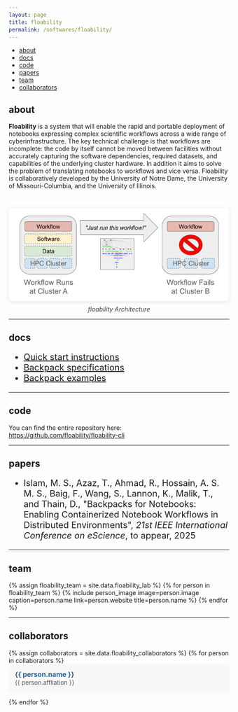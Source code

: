 ```yaml
---
layout: page
title: floability
permalink: /softwares/floability/
---
```



<!-- Navigation Bar -->
<div class="navbar">
    <div class="navbar-inner">
        <ul class="nav">
            <li><a href="#about">about</a></li>
            <li><a href="#docs">docs</a></li>
            <li><a href="#code">code</a></li>
            <li><a href="#papers">papers</a></li>
            <li><a href="#team">team</a></li>
            <li><a href="#collaborators">collaborators</a></li>
        </ul>
    </div>
</div>


## about

**Floability** is a system that will enable the rapid and portable deployment of notebooks expressing complex scientific workflows across a wide range of cyberinfrastructure. The key technical challenge is that workflows are incomplete: the code by itself cannot be moved between facilities without accurately capturing the software dependencies, required datasets, and capabilities of the underlying cluster hardware. In addition it aims to solve the problem of translating notebooks to workflows and vice versa. Floability is collaboratively developed by the University of Notre Dame, the University of Missouri-Columbia, and the University of Illinois.

<div style="display: flex; align-items: flex-start; gap: 2em; margin: 0.2em 0; flex-wrap: wrap;">
  <div style="flex: 2 1 600px; min-width: 500px;">

  </div>
  <div style="flex: 1 1 500px; min-width: 450px; text-align: center;">
    <img src="/images/softwares/floability-Arch.png" alt="floability Architecture Diagram" style="max-width:100%; height:auto; border-radius:8px; box-shadow:0 2px 8px rgba(0,0,0,0.1);">
    <div style="color:#444; margin-top:0.5em; font-style:italic;">floability Architecture</div>
  </div>
</div>

-------------

## docs


<ul style="font-size: 20px;">
<li> <a href="https://github.com/floability/floability-cli/blob/main/README.md">Quick start instructions</a></li>
<li> <a href="https://github.com/floability/floability-cli/blob/main/docs/backpack.md">Backpack specifications</a></li>
<li> <a href="https://github.com/floability/floability-examples">Backpack examples</a></li> 
</ul>

-------------

## code

You can find the entire repository here: <a href= "https://github.com/floability/floability-cli">https://github.com/floability/floability-cli</a>

-------------

## papers

<ul style="font-size: 20px;">
<li>Islam, M. S., Azaz, T., Ahmad, R., Hossain, A. S. M. S., Baig, F., Wang, S., Lannon, K., Malik, T., and Thain, D., "Backpacks for Notebooks: Enabling Containerized Notebook Workflows in Distributed Environments", <i>21st IEEE International Conference on eScience</i>, to appear, 2025</li>
</ul>


-------------

## team

<div class="flex-container people image-container">
{% assign floability_team = site.data.floability_lab %}
{% for person in floability_team %}
  {% include person_image image=person.image caption=person.name link=person.website title=person.name %}
{% endfor %}
</div>

-------------


## collaborators

<div style="display: flex; flex-wrap: wrap; gap: 1.5em 2em;">
  <ul style="list-style: none; padding: 0; margin: 0; width: 100%;">
  {% assign collaborators = site.data.floability_collaborators %}
  {% for person in collaborators %}
    <li style="margin-bottom: 1em; padding: 1em; border-radius: 8px; background: #f8f8f8; box-shadow: 0 1px 4px rgba(0,0,0,0.04);">
      <span style="font-weight: bold; font-size: 1.1em;">
        <a href="{{ person.website }}" target="_blank" style="color: #2a6496; text-decoration: none;">{{ person.name }}</a>
      </span><br>
      <span style="color: #555; font-size: 0.98em;">{{ person.affliation }}</span>
    </li>
  {% endfor %}
  </ul>
</div>
